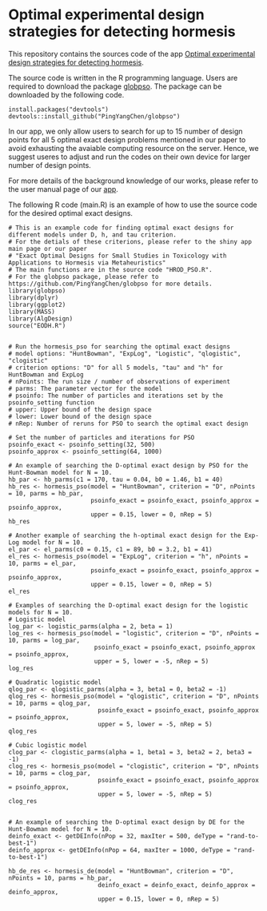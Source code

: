 # Optimal experimental design strategies for detecting hormesis
This repository contains the sources code of the app [Optimal experimental design strategies for detecting hormesis](https://brianwu.shinyapps.io/hormeis_ed_pso/).

The source code is written in the R programming language. Users are required to download the package [globpso](https://github.com/willgertsch/SingleObjApp/blob/main/app.R).
The package can be downloaded by the following code. 

    install.packages("devtools")
    devtools::install_github("PingYangChen/globpso")

In our app, we only allow users to search for up to 15 number of design points for all 5 optimal exact design problems mentioned in our paper to avoid exhausting the avaiable computing resource on the server. 
Hence, we suggest useres to adjust and run the codes on their own device for larger number of design points.

For more details of the background knowledge of our works, please refer to the user manual page of our [app](https://brianwu.shinyapps.io/hormeis_ed_pso/). 

The following R code (main.R) is an example of how to use the source code for the desired optimal exact designs. 

    # This is an example code for finding optimal exact designs for different models under D, h, and tau criterion.
    # For the detials of these criterions, please refer to the shiny app main page or our paper 
    # "Exact Optimal Designs for Small Studies in Toxicology with Applications to Hormesis via Metaheuristics"
    # The main functions are in the source code "HROD_PSO.R".
    # For the globpso package, please refer to https://github.com/PingYangChen/globpso for more details.
    library(globpso)
    library(dplyr)
    library(ggplot2)
    library(MASS)
    library(AlgDesign)
    source("EODH.R")
    
    
    # Run the hormesis_pso for searching the optimal exact designs
    # model options: "HuntBowman", "ExpLog", "Logistic", "qlogistic", "clogistic"
    # criterion options: "D" for all 5 models, "tau" and "h" for HuntBowman and ExpLog
    # nPoints: The run size / number of observations of experiment
    # parms: The parameter vector for the model
    # psoinfo: The number of particles and iterations set by the psoinfo_setting function
    # upper: Upper bound of the design space
    # lower: Lower bound of the design space
    # nRep: Number of reruns for PSO to search the optimal exact design
    
    # Set the number of particles and iterations for PSO
    psoinfo_exact <- psoinfo_setting(32, 500)
    psoinfo_approx <- psoinfo_setting(64, 1000)
    
    # An example of searching the D-optimal exact design by PSO for the Hunt-Bowman model for N = 10.
    hb_par <- hb_parms(c1 = 170, tau = 0.04, b0 = 1.46, b1 = 40)
    hb_res <- hormesis_pso(model = "HuntBowman", criterion = "D", nPoints = 10, parms = hb_par, 
                           psoinfo_exact = psoinfo_exact, psoinfo_approx = psoinfo_approx, 
                           upper = 0.15, lower = 0, nRep = 5)
    hb_res
    
    # Another example of searching the h-optimal exact design for the Exp-Log model for N = 10.
    el_par <- el_parms(c0 = 0.15, c1 = 89, b0 = 3.2, b1 = 41)
    el_res <- hormesis_pso(model = "ExpLog", criterion = "h", nPoints = 10, parms = el_par, 
                           psoinfo_exact = psoinfo_exact, psoinfo_approx = psoinfo_approx,
                           upper = 0.15, lower = 0, nRep = 5)
    el_res
    
    # Examples of searching the D-optimal exact design for the logistic models for N = 10.
    # Logistic model
    log_par <- logistic_parms(alpha = 2, beta = 1)
    log_res <- hormesis_pso(model = "logistic", criterion = "D", nPoints = 10, parms = log_par, 
                            psoinfo_exact = psoinfo_exact, psoinfo_approx = psoinfo_approx,
                            upper = 5, lower = -5, nRep = 5)
    log_res
    
    # Quadratic logistic model
    qlog_par <- qlogistic_parms(alpha = 3, beta1 = 0, beta2 = -1)
    qlog_res <- hormesis_pso(model = "qlogistic", criterion = "D", nPoints = 10, parms = qlog_par, 
                             psoinfo_exact = psoinfo_exact, psoinfo_approx = psoinfo_approx,
                             upper = 5, lower = -5, nRep = 5)
    qlog_res
    
    # Cubic logistic model
    clog_par <- clogistic_parms(alpha = 1, beta1 = 3, beta2 = 2, beta3 = -1)
    clog_res <- hormesis_pso(model = "clogistic", criterion = "D", nPoints = 10, parms = clog_par, 
                             psoinfo_exact = psoinfo_exact, psoinfo_approx = psoinfo_approx,
                             upper = 5, lower = -5, nRep = 5)
    clog_res
    
    
    # An example of searching the D-optimal exact design by DE for the Hunt-Bowman model for N = 10. 
    deinfo_exact <- getDEInfo(nPop = 32, maxIter = 500, deType = "rand-to-best-1")
    deinfo_approx <- getDEInfo(nPop = 64, maxIter = 1000, deType = "rand-to-best-1")
    
    hb_de_res <- hormesis_de(model = "HuntBowman", criterion = "D", nPoints = 10, parms = hb_par, 
                             deinfo_exact = deinfo_exact, deinfo_approx = deinfo_approx, 
                             upper = 0.15, lower = 0, nRep = 5)
        
